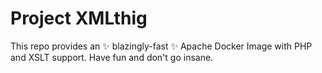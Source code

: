 # Project XMLthig

This repo provides an ✨ blazingly-fast ✨ Apache Docker Image with PHP and XSLT support.
Have fun and don't go insane.
